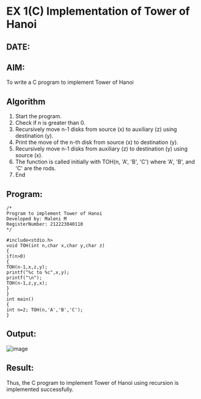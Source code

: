 # EX 1(C) Implementation of Tower of Hanoi
## DATE: 
## AIM:
To write a C program to implement Tower of Hanoi

## Algorithm
1. Start the program.
2. Check if n is greater than 0.
3. Recursively move n-1 disks from source (x) to auxiliary (z) using destination (y).
4. Print the move of the n-th disk from source (x) to destination (y).
5. Recursively move n-1 disks from auxiliary (z) to destination (y) using source (x).
6. The function is called initially with TOH(n, 'A', 'B', 'C') where 'A', 'B', and 'C' are the rods.
7. End

## Program:
```
/*
Program to implement Tower of Hanoi
Developed by: Maleni M
RegisterNumber: 212223040110
*/

#include<stdio.h>
void TOH(int n,char x,char y,char z)
{
if(n>0)
{
TOH(n-1,x,z,y);
printf("%c to %c",x,y);
printf("\n");
TOH(n-1,z,y,x);
}
}
int main()
{
int n=2; TOH(n,'A','B','C');
}
```

## Output:
![image](https://github.com/user-attachments/assets/61c07bfa-aa1b-4560-8f76-d022e77c1808)


## Result:
Thus, the C program to implement Tower of Hanoi using recursion is implemented successfully.
